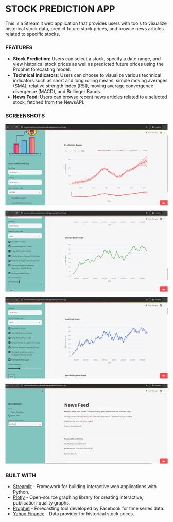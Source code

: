 # STOCK PREDICTION APP

This is a Streamlit web application that provides users with tools to visualize historical stock data, predict future stock prices, and browse news articles related to specific stocks.

### FEATURES

- **Stock Prediction**: Users can select a stock, specify a date range, and view historical stock prices as well as predicted future prices using the Prophet forecasting model.
- **Technical Indicators**: Users can choose to visualize various technical indicators such as short and long rolling means, simple moving averages (SMA), relative strength index (RSI), moving average convergence divergence (MACD), and Bollinger Bands.
- **News Feed**: Users can browse recent news articles related to a selected stock, fetched from the NewsAPI.

### SCREENSHOTS

![App Screenshot](https://github.com/Jit-12/Stock_Predicton_App/blob/master/Screenshots/Screenshot%20(118).png)


![App Screenshot](https://github.com/Jit-12/Stock_Predicton_App/blob/master/Screenshots/Screenshot%20(116).png)


![App Screenshot](https://github.com/Jit-12/Stock_Predicton_App/blob/master/Screenshots/Screenshot%20(114).png)


![App Screenshot](https://github.com/Jit-12/Stock_Predicton_App/blob/master/Screenshots/Screenshot%20(117).png)

### BUILT WITH

- [Streamlit](https://streamlit.io/) - Framework for building interactive web applications with Python.
- [Plotly](https://plotly.com/python/) - Open-source graphing library for creating interactive, publication-quality graphs.
- [Prophet](https://facebook.github.io/prophet/) - Forecasting tool developed by Facebook for time series data.
- [Yahoo Finance](https://finance.yahoo.com/) - Data provider for historical stock prices.



